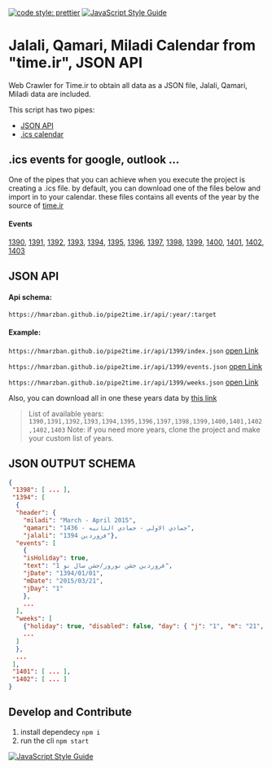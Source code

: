 [![code style: prettier](https://img.shields.io/badge/code_style-prettier-ff69b4.svg?style=flat-square)](https://github.com/prettier/prettier)
[![JavaScript Style Guide](https://img.shields.io/badge/code_style-standard-brightgreen.svg)](https://standardjs.com)

# Jalali, Qamari, Miladi Calendar from "time.ir", JSON API

Web Crawler for Time.ir to obtain all data as a JSON file, Jalali, Qamari, Miladi data are included.

This script has two pipes:

- [JSON API](#json-api)
- [.ics calendar](#ics-events-for-google,-outlook-...)

## .ics events for google, outlook ...

One of the pipes that you can achieve when you execute the project is creating a .ics file. by default, you can download one of the files below and import in to your calendar. these files contains all events of the year by the source of [time.ir](https://www.time.ir/)

#### Events

[1390](./dist/event-1390.ics),
[1391](./dist/event-1391.ics),
[1392](./dist/event-1392.ics),
[1393](./dist/event-1393.ics),
[1394](./dist/event-1394.ics),
[1395](./dist/event-1395.ics),
[1396](./dist/event-1396.ics),
[1397](./dist/event-1397.ics),
[1398](./dist/event-1398.ics),
[1399](./dist/event-1399.ics),
[1400](./dist/event-1400.ics),
[1401](./dist/event-1401.ics),
[1402](./dist/event-1402.ics),
[1403](./dist/event-1403.ics)

## JSON API

#### Api schema:

`https://hmarzban.github.io/pipe2time.ir/api/:year/:target`

#### Example:

`https://hmarzban.github.io/pipe2time.ir/api/1399/index.json` [open Link](https://hmarzban.github.io/pipe2time.ir/api/1399/index.json)

`https://hmarzban.github.io/pipe2time.ir/api/1399/events.json` [open Link](https://hmarzban.github.io/pipe2time.ir/api/1399/events.json)

`https://hmarzban.github.io/pipe2time.ir/api/1399/weeks.json` [open Link](https://hmarzban.github.io/pipe2time.ir/api/1399/weeks.json)

Also, you can download all in one these years data by [this link](./dist/calendar.json)

> List of available years: `1390,1391,1392,1393,1394,1395,1396,1397,1398,1399,1400,1401,1402,1402,1403`
> Note: if you need more years, clone the project and make your custom list of years.

## JSON OUTPUT SCHEMA

```json
{
 "1398": [ ... ],
 "1394": [
  {
  "header": {
    "miladi": "March - April 2015",
    "qamari": "جمادي الاولي - جمادي الثانيه - 1436",
    "jalali": "فروردین 1394"},
  "events": [
    {
    "isHoliday": true,
    "text": "1 فروردین جشن نوروز/جشن سال نو",
    "jDate": "1394/01/01",
    "mDate": "2015/03/21",
    "jDay": "1"
    },
    ...
  ],
  "weeks": [
    {"holiday": true, "disabled": false, "day": { "j": "1", "m": "21", "q": "30" } },
    ...
  ]
  },
  ...
 ],
 "1401": [ ... ],
 "1402": [ ... ]
}
```

## Develop and Contribute

1. install dependecy `npm i`
2. run the cli `npm start`

[![JavaScript Style Guide](https://cdn.rawgit.com/standard/standard/master/badge.svg)](https://github.com/standard/standard)
